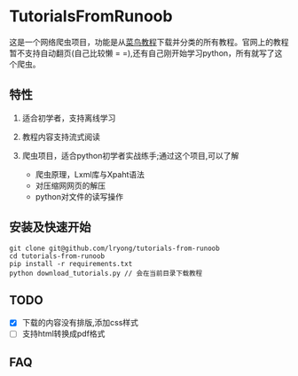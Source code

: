 TutorialsFromRunoob
===================

这是一个网络爬虫项目，功能是从[菜鸟教程](http://www.runoob.com**)下载并分类的所有教程。官网上的教程暂不支持自动翻页(自己比较懒 = =),还有自己刚开始学习python，所有就写了这个爬虫。

## 特性 ##

1. 适合初学者，支持离线学习
2. 教程内容支持流式阅读
3. 爬虫项目，适合python初学者实战练手;通过这个项目,可以了解

   - 爬虫原理，Lxml库与Xpaht语法
   - 对压缩网网页的解压
   - python对文件的读写操作

## 安装及快速开始 ##

``` shell
git clone git@github.com/lryong/tutorials-from-runoob
cd tutorials-from-runoob
pip install -r requirements.txt
python download_tutorials.py // 会在当前目录下载教程
```

## TODO ##

- [x] 下载的内容没有排版,添加css样式
- [ ] 支持html转换成pdf格式

## FAQ ##

